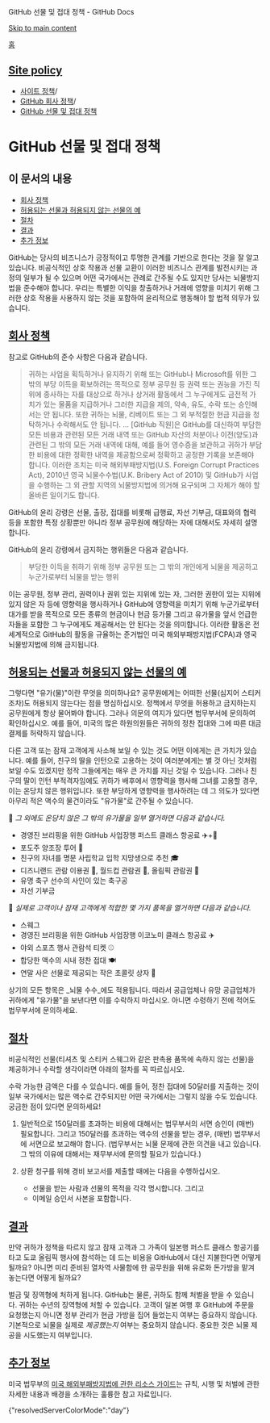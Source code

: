 GitHub 선물 및 접대 정책 - GitHub Docs

[Skip to main content](#main-content)

[홈](/ko)

[Site policy](/ko/site-policy)
----------

* [사이트 정책](/ko/site-policy)/
* [GitHub 회사 정책](/ko/site-policy/github-company-policies)/
* [GitHub 선물 및 접대 정책](/ko/site-policy/github-company-policies/github-gifts-and-entertainment-policy)

GitHub 선물 및 접대 정책
==========

이 문서의 내용
----------

* [회사 정책](#company-policies)
* [허용되는 선물과 허용되지 않는 선물의 예](#examples-of-acceptable-and-unacceptable-gifts)
* [절차](#process)
* [결과](#consequences)
* [추가 정보](#more-information)

GitHub는 당사의 비즈니스가 긍정적이고 투명한 관계를 기반으로 한다는 것을 잘 알고 있습니다. 비공식적인 상호 작용과 선물 교환이 이러한 비즈니스 관계를 발전시키는 과정의 일부가 될 수 있으며 어떤 국가에서는 관례로 간주될 수도 있지만 당사는 뇌물방지법을 준수해야 합니다. 우리는 특별한 이익을 창출하거나 거래에 영향을 미치기 위해 그러한 상호 작용을 사용하지 않는 것을 포함하여 윤리적으로 행동해야 할 법적 의무가 있습니다.

[회사 정책](#company-policies)
----------

참고로 GitHub의 준수 사항은 다음과 같습니다.

>
>
> 귀하는 사업을 획득하거나 유지하기 위해 또는 GitHub나 Microsoft를 위한 그 밖의 부당 이득을 확보하려는 목적으로 정부 공무원 등 권력 또는 권능을 가진 직위에 종사하는 자를 대상으로 하거나 상거래 활동에서 그 누구에게도 금전적 가치가 있는 물품을 지급하거나 그러한 지급을 제의, 약속, 유도, 수락 또는 승인해서는 안 됩니다. 또한 귀하는 뇌물, 리베이트 또는 그 외 부적절한 현금 지급을 청탁하거나 수락해서도 안 됩니다. … [GitHub 직원]은 GitHub를 대신하여 부담한 모든 비용과 관련된 모든 거래 내역 또는 GitHub 자산의 처분이나 이전(양도)과 관련된 그 밖의 모든 거래 내역에 대해, 예를 들어 영수증을 보관하고 귀하가 부담한 비용에 대한 정확한 내역을 제공함으로써 정확하고 공정한 기록을 보존해야 합니다. 이러한 조치는 미국 해외부패방지법(U.S. Foreign Corrupt Practices Act), 2010년 영국 뇌물수수법(U.K. Bribery Act of 2010) 및 GitHub가 사업을 수행하는 그 외 관할 지역의 뇌물방지법에 의거해 요구되며 그 자체가 해야 할 올바른 일이기도 합니다.
>
>

GitHub의 윤리 강령은 선물, 출장, 접대를 비롯해 급행료, 자선 기부금, 대표와의 협력 등을 포함한 특정 상황뿐만 아니라 정부 공무원에 해당하는 자에 대해서도 자세히 설명합니다.

GitHub의 윤리 강령에서 금지하는 행위들은 다음과 같습니다.

>
>
> 부당한 이득을 취하기 위해 정부 공무원 또는 그 밖의 개인에게 뇌물을 제공하고 누군가로부터 뇌물을 받는 행위
>
>

이는 공무원, 정부 관리, 권력이나 권위 있는 지위에 있는 자, 그러한 권한이 있는 지위에 있지 않은 자 등에 영향력을 행사하거나 GitHub에 영향력을 미치기 위해 누군가로부터 대가를 받을 목적으로 모든 종류의 현금이나 현금 등가물 그리고 유가물을 앞서 언급한 자들을 포함한 그 누구에게도 제공해서는 안 된다는 것을 의미합니다. 이러한 활동은 전 세계적으로 GitHub의 활동을 규율하는 준거법인 미국 해외부패방지법(FCPA)과 영국 뇌물방지법에 의해 금지됩니다.

[허용되는 선물과 허용되지 않는 선물의 예](#examples-of-acceptable-and-unacceptable-gifts)
----------

그렇다면 "유가(물)"이란 무엇을 의미하나요? 공무원에게는 어떠한 선물(심지어 스티커 조차)도 허용되지 않는다는 점을 명심하십시오. 정책에서 무엇을 허용하고 금지하는지 공무원에게 항상 물어봐야 합니다. 그러나 의문의 여지가 있다면 법무부서에 문의하여 확인하십시오. 예를 들어, 미국의 많은 하원의원들은 귀하의 정찬 접대와 그에 따른 대금 결제를 허락하지 않습니다.

다른 고객 또는 잠재 고객에게 사소해 보일 수 있는 것도 어떤 이에게는 큰 가치가 있습니다. 예를 들어, 친구의 딸을 인턴으로 고용하는 것이 여러분에게는 별 것 아닌 것처럼 보일 수도 있겠지만 정작 그들에게는 매우 큰 가치를 지닌 것일 수 있습니다. 그러나 친구의 딸이 인턴 부적격자임에도 귀하가 배후에서 영향력을 행사해 그녀를 고용할 경우, 이는 온당치 않은 행위입니다. 또한 부당하게 영향력을 행사하려는 데 그 의도가 있다면 아무리 적은 액수의 물건이라도 "유가물"로 간주될 수 있습니다.

🙅 *그 외에도 온당치 않은 그 밖의 유가물을 일부 열거하면 다음과 같습니다.*

* 경영진 브리핑을 위한 GitHub 사업장행 퍼스트 클래스 항공료 ✈️+🍾
* 포도주 양조장 투어 🍷
* 친구의 자녀를 명문 사립학교 입학 지망생으로 추천 🎓
* 디즈니랜드 관람 이용권 👸, 월드컵 관람권 🥅, 올림픽 관람권 🏅
* 유명 축구 선수의 사인이 있는 축구공
* 자선 기부금

🙆 *실제로 고객이나 잠재 고객에게 적합한 몇 가지 품목을 열거하면 다음과 같습니다.*

* 스웨그
* 경영진 브리핑을 위한 GitHub 사업장행 이코노미 클래스 항공료 ✈️
* 야외 스포츠 행사 관람석 티켓 ⚾️
* 합당한 액수의 시내 정찬 접대 🍽
* 연말 사은 선물로 제공되는 작은 초콜릿 상자 🍫

상기의 모든 항목은 \_뇌물 수수\_에도 적용됩니다. 따라서 공급업체나 유망 공급업체가 귀하에게 "유가물"을 보낸다면 이를 수락하지 마십시오. 아니면 수령하기 전에 적어도 법무부서에 문의하세요.

[절차](#process)
----------

비공식적인 선물(티셔츠 및 스티커 스웨그와 같은 판촉용 품목에 속하지 않는 선물)을 제공하거나 수락할 생각이라면 아래의 절차를 꼭 따르십시오.

수락 가능한 금액은 다를 수 있습니다. 예를 들어, 정찬 접대에 50달러를 지출하는 것이 일부 국가에서는 많은 액수로 간주되지만 어떤 국가에서는 그렇지 않을 수도 있습니다. 궁금한 점이 있다면 문의하세요!

1. 일반적으로 150달러를 초과하는 비용에 대해서는 법무부서의 서면 승인이 (매번) 필요합니다. 그리고 150달러를 초과하는 액수의 선물을 받는 경우, (매번) 법무부서에 서면으로 보고해야 합니다. (법무부서는 뇌물 문제에 관한 의견을 내고 있습니다. 그 밖의 이유에 대해서는 재무부서에 문의할 필요가 있습니다.)

2. 상환 청구를 위해 경비 보고서를 제출할 때에는 다음을 수행하십시오.

   * 선물을 받는 사람과 선물의 목적을 각각 명시합니다. 그리고
   * 이메일 승인서 사본을 포함합니다.

[결과](#consequences)
----------

만약 귀하가 정책을 따르지 않고 잠재 고객과 그 가족이 일본행 퍼스트 클래스 항공기를 타고 도쿄 올림픽 행사에 참석하는 데 드는 비용을 GitHub에서 대신 지불한다면 어떻게 될까요? 아니면 미리 준비된 열차역 사물함에 한 공무원을 위해 유로화 돈가방을 맡겨 놓는다면 어떻게 될까요?

벌금 및 징역형에 처하게 됩니다. GitHub는 물론, 귀하도 함께 처벌을 받을 수 있습니다. 귀하는 수년의 징역형에 처할 수 있습니다. 고객이 일본 여행 후 GitHub에 주문을 요청했는지 아니면 정부 관리가 현금 가방을 집어 들었는지 여부는 중요하지 않습니다. 기본적으로 뇌물을 실제로 *제공했는지* 여부는 중요하지 않습니다. 중요한 것은 뇌물 제공을 시도했는지 여부입니다.

[추가 정보](#more-information)
----------

미국 법무부의 [미국 해외부패방지법에 관한 리소스 가이드](https://www.justice.gov/sites/default/files/criminal-fraud/legacy/2015/01/16/guide.pdf)는 규칙, 시행 및 처벌에 관한 자세한 내용과 배경을 소개하는 훌륭한 참고 자료입니다.

{"resolvedServerColorMode":"day"}
